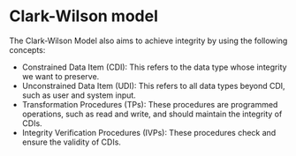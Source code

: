 # Clark-Wilson model

The Clark-Wilson Model also aims to achieve integrity by using the following concepts:

* Constrained Data Item (CDI): This refers to the data type whose integrity we want to preserve.
* Unconstrained Data Item (UDI): This refers to all data types beyond CDI, such as user and system input.
* Transformation Procedures (TPs): These procedures are programmed operations, such as read and write, and should maintain the integrity of CDIs.
* Integrity Verification Procedures (IVPs): These procedures check and ensure the validity of CDIs.